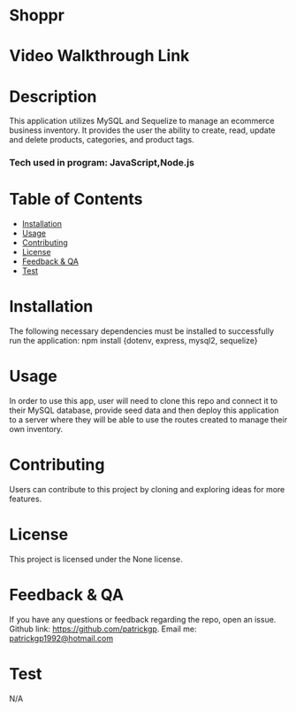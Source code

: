 # Shoppr

##  

# Video Walkthrough Link

# Description
This application utilizes MySQL and Sequelize to manage an ecommerce business inventory. It provides the user the ability to create, read, update and delete products, categories, and product tags.
### Tech used in program: JavaScript,Node.js

# Table of Contents
* [Installation](#installation)
* [Usage](#usage)
* [Contributing](#contributing)
* [License](#license)
* [Feedback & QA](#questions)
* [Test](#test)

# Installation
The following necessary dependencies must be installed to successfully run the application: npm install {dotenv, express, mysql2, sequelize}
# Usage
In order to use this app, user will need to clone this repo and connect it to their MySQL database, provide seed data and then deploy this application to a server where they will be able to use the routes created to manage their own inventory.

# Contributing
Users can contribute to this project by cloning and exploring ideas for more features.

# License
This project is licensed under the None license.
##  
### 

# Feedback & QA
If you have any questions or feedback regarding the repo, open an issue.
Github link: https://github.com/patrickgp.
Email me: patrickgp1992@hotmail.com

# Test
N/A

